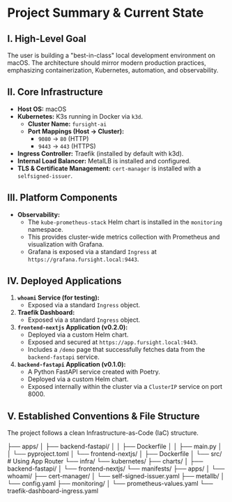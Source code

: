 # Project Summary & Current State

## I. High-Level Goal
The user is building a "best-in-class" local development environment on macOS. The architecture should mirror modern production practices, emphasizing containerization, Kubernetes, automation, and observability.

## II. Core Infrastructure
* **Host OS:** macOS
* **Kubernetes:** K3s running in Docker via `k3d`.
    * **Cluster Name:** `fursight-ai`
    * **Port Mappings (Host -> Cluster):**
        * `9080` -> `80` (HTTP)
        * `9443` -> `443` (HTTPS)
* **Ingress Controller:** Traefik (installed by default with k3d).
* **Internal Load Balancer:** MetalLB is installed and configured.
* **TLS & Certificate Management:** `cert-manager` is installed with a `selfsigned-issuer`.

## III. Platform Components
* **Observability:**
    * The `kube-prometheus-stack` Helm chart is installed in the `monitoring` namespace.
    * This provides cluster-wide metrics collection with Prometheus and visualization with Grafana.
    * Grafana is exposed via a standard `Ingress` at `https://grafana.fursight.local:9443`.

## IV. Deployed Applications
1.  **`whoami` Service (for testing):**
    * Exposed via a standard `Ingress` object.
2.  **Traefik Dashboard:**
    * Exposed via a standard `Ingress` object.
3.  **`frontend-nextjs` Application (v0.2.0):**
    * Deployed via a custom Helm chart.
    * Exposed and secured at `https://app.fursight.local:9443`.
    * Includes a `/demo` page that successfully fetches data from the `backend-fastapi` service.
4.  **`backend-fastapi` Application (v0.1.0):**
    * A Python FastAPI service created with Poetry.
    * Deployed via a custom Helm chart.
    * Exposed internally within the cluster via a `ClusterIP` service on port 8000.

## V. Established Conventions & File Structure
The project follows a clean Infrastructure-as-Code (IaC) structure.

├── apps/
│   ├── backend-fastapi/
│   │   ├── Dockerfile
│   │   ├── main.py
│   │   └── pyproject.toml
│   └── frontend-nextjs/
│       ├── Dockerfile
│       └── src/ # Using App Router
└── infra/
    └── kubernetes/
        ├── charts/
        │   ├── backend-fastapi/
        │   └── frontend-nextjs/
        └── manifests/
            ├── apps/
            │   └── whoami/
            ├── cert-manager/
            │   └── self-signed-issuer.yaml
            ├── metallb/
            │   └── config.yaml
            ├── monitoring/
            │   └── prometheus-values.yaml
            └── traefik-dashboard-ingress.yaml